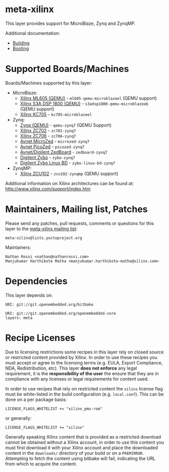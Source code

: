 meta-xilinx
===========

This layer provides support for MicroBlaze, Zynq and ZynqMP.

Additional documentation:

* [Building](README.building.md)
* [Booting](README.booting.md)

Supported Boards/Machines
=========================

Boards/Machines supported by this layer:

* MicroBlaze:
  * [Xilinx ML605 (QEMU)](conf/machine/ml605-qemu-microblazeel.conf) - `ml605-qemu-microblazeel` (QEMU support)
  * [Xilinx S3A DSP 1800 (QEMU)](conf/machine/s3adsp1800-qemu-microblazeeb.conf) - `s3adsp1800-qemu-microblazeeb` (QEMU support)
  * [Xilinx KC705](conf/machine/kc705-microblazeel.conf) - `kc705-microblazeel`
* Zynq:
  * [Zynq (QEMU)](conf/machine/qemu-zynq7.conf) - `qemu-zynq7` (QEMU Support)
  * [Xilinx ZC702](conf/machine/zc702-zynq7.conf) - `zc702-zynq7`
  * [Xilinx ZC706](conf/machine/zc706-zynq7.conf) - `zc706-zynq7`
  * [Avnet MicroZed](conf/machine/microzed-zynq7.conf) - `microzed-zynq7`
  * [Avnet PicoZed](conf/machine/picozed-zynq7.conf) - `picozed-zynq7`
  * [Avnet/Digilent ZedBoard](conf/machine/zedboard-zynq7.conf) - `zedboard-zynq7`
  * [Digilent Zybo](conf/machine/zybo-zynq7.conf) - `zybo-zynq7`
  * [Digilent Zybo Linux BD](conf/machine/zybo-linux-bd-zynq7.conf) - `zybo-linux-bd-zynq7`
* ZynqMP:
  * [Xilinx ZCU102](conf/machine/zcu102-zynqmp.conf) - `zcu102-zynqmp` (QEMU support)

Additional information on Xilinx architectures can be found at:
	http://www.xilinx.com/support/index.htm

Maintainers, Mailing list, Patches
==================================

Please send any patches, pull requests, comments or questions for this layer to
the [meta-xilinx mailing list](https://lists.yoctoproject.org/listinfo/meta-xilinx):

	meta-xilinx@lists.yoctoproject.org

Maintainers:

	Nathan Rossi <nathan@nathanrossi.com>
	Manjukumar Harthikote Matha <manjukumar.harthikote-matha@xilinx.com>

Dependencies
============

This layer depends on:

	URI: git://git.openembedded.org/bitbake

	URI: git://git.openembedded.org/openembedded-core
	layers: meta

Recipe Licenses
===============

Due to licensing restrictions some recipes in this layer rely on closed source
or restricted content provided by Xilinx. In order to use these recipes you must
accept or agree to the licensing terms (e.g. EULA, Export Compliance, NDA,
Redistribution, etc). This layer **does not enforce** any legal requirement, it
is the **responsibility of the user** the ensure that they are in compliance
with any licenses or legal requirements for content used.

In order to use recipes that rely on restricted content the `xilinx` license
flag must be white-listed in the build configuration (e.g. `local.conf`). This
can be done on a per package basis:

	LICENSE_FLAGS_WHITELIST += "xilinx_pmu-rom"

or generally:

	LICENSE_FLAGS_WHITELIST += "xilinx"

Generally speaking Xilinx content that is provided as a restricted download
cannot be obtained without a Xilinx account, in order to use this content you
must first download it with your Xilinx account and place the downloaded content
in the `downloads/` directory of your build or on a `PREMIRROR`. Attempting to
fetch the content using bitbake will fail, indicating the URL from which to
acquire the content.


